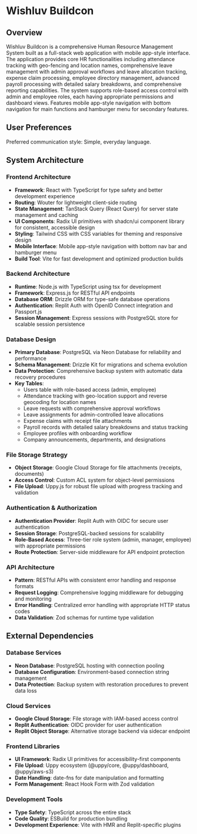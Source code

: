 # Wishluv Buildcon

## Overview

Wishluv Buildcon is a comprehensive Human Resource Management System built as a full-stack web application with mobile app-style interface. The application provides core HR functionalities including attendance tracking with geo-fencing and location names, comprehensive leave management with admin approval workflows and leave allocation tracking, expense claim processing, employee directory management, advanced payroll processing with detailed salary breakdowns, and comprehensive reporting capabilities. The system supports role-based access control with admin and employee roles, each having appropriate permissions and dashboard views. Features mobile app-style navigation with bottom navigation for main functions and hamburger menu for secondary features.

## User Preferences

Preferred communication style: Simple, everyday language.

## System Architecture

### Frontend Architecture
- **Framework**: React with TypeScript for type safety and better development experience
- **Routing**: Wouter for lightweight client-side routing
- **State Management**: TanStack Query (React Query) for server state management and caching
- **UI Components**: Radix UI primitives with shadcn/ui component library for consistent, accessible design
- **Styling**: Tailwind CSS with CSS variables for theming and responsive design
- **Mobile Interface**: Mobile app-style navigation with bottom nav bar and hamburger menu
- **Build Tool**: Vite for fast development and optimized production builds

### Backend Architecture
- **Runtime**: Node.js with TypeScript using tsx for development
- **Framework**: Express.js for RESTful API endpoints
- **Database ORM**: Drizzle ORM for type-safe database operations
- **Authentication**: Replit Auth with OpenID Connect integration and Passport.js
- **Session Management**: Express sessions with PostgreSQL store for scalable session persistence

### Database Design
- **Primary Database**: PostgreSQL via Neon Database for reliability and performance
- **Schema Management**: Drizzle Kit for migrations and schema evolution
- **Data Protection**: Comprehensive backup system with automatic data recovery procedures
- **Key Tables**: 
  - Users table with role-based access (admin, employee)
  - Attendance tracking with geo-location support and reverse geocoding for location names
  - Leave requests with comprehensive approval workflows
  - Leave assignments for admin-controlled leave allocations
  - Expense claims with receipt file attachments
  - Payroll records with detailed salary breakdowns and status tracking
  - Employee profiles with onboarding workflow
  - Company announcements, departments, and designations

### File Storage Strategy
- **Object Storage**: Google Cloud Storage for file attachments (receipts, documents)
- **Access Control**: Custom ACL system for object-level permissions
- **File Upload**: Uppy.js for robust file upload with progress tracking and validation

### Authentication & Authorization
- **Authentication Provider**: Replit Auth with OIDC for secure user authentication
- **Session Storage**: PostgreSQL-backed sessions for scalability
- **Role-Based Access**: Three-tier role system (admin, manager, employee) with appropriate permissions
- **Route Protection**: Server-side middleware for API endpoint protection

### API Architecture
- **Pattern**: RESTful APIs with consistent error handling and response formats
- **Request Logging**: Comprehensive logging middleware for debugging and monitoring
- **Error Handling**: Centralized error handling with appropriate HTTP status codes
- **Data Validation**: Zod schemas for runtime type validation

## External Dependencies

### Database Services
- **Neon Database**: PostgreSQL hosting with connection pooling
- **Database Configuration**: Environment-based connection string management
- **Data Protection**: Backup system with restoration procedures to prevent data loss

### Cloud Services
- **Google Cloud Storage**: File storage with IAM-based access control
- **Replit Authentication**: OIDC provider for user authentication
- **Replit Object Storage**: Alternative storage backend via sidecar endpoint

### Frontend Libraries
- **UI Framework**: Radix UI primitives for accessibility-first components
- **File Upload**: Uppy ecosystem (@uppy/core, @uppy/dashboard, @uppy/aws-s3)
- **Date Handling**: date-fns for date manipulation and formatting
- **Form Management**: React Hook Form with Zod validation

### Development Tools
- **Type Safety**: TypeScript across the entire stack
- **Code Quality**: ESBuild for production bundling
- **Development Experience**: Vite with HMR and Replit-specific plugins